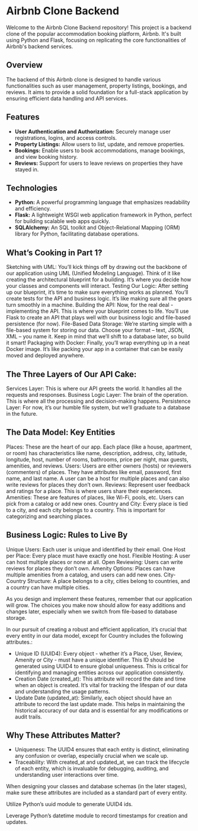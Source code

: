 # Airbnb Clone Backend

Welcome to the Airbnb Clone Backend repository! This project is a backend clone of the popular accommodation booking platform, Airbnb. It's built using Python and Flask, focusing on replicating the core functionalities of Airbnb's backend services.

## Overview

The backend of this Airbnb clone is designed to handle various functionalities such as user management, property listings, bookings, and reviews. It aims to provide a solid foundation for a full-stack application by ensuring efficient data handling and API services.

## Features

- **User Authentication and Authorization:** Securely manage user registrations, logins, and access controls.
- **Property Listings:** Allow users to list, update, and remove properties.
- **Bookings:** Enable users to book accommodations, manage bookings, and view booking history.
- **Reviews:** Support for users to leave reviews on properties they have stayed in.

## Technologies

- **Python:** A powerful programming language that emphasizes readability and efficiency.
- **Flask:** A lightweight WSGI web application framework in Python, perfect for building scalable web apps quickly.
- **SQLAlchemy:** An SQL toolkit and Object-Relational Mapping (ORM) library for Python, facilitating database operations.

## What’s Cooking in Part 1?
Sketching with UML: You’ll kick things off by drawing out the backbone of our application using UML (Unified Modeling Language). Think of it like creating the architectural blueprint for a building. It’s where you decide how your classes and components will interact.
Testing Our Logic: After setting up our blueprint, it’s time to make sure everything works as planned. You’ll create tests for the API and business logic. It’s like making sure all the gears turn smoothly in a machine.
Building the API: Now, for the real deal - implementing the API. This is where your blueprint comes to life. You’ll use Flask to create an API that plays well with our business logic and file-based persistence (for now).
File-Based Data Storage: We’re starting simple with a file-based system for storing our data. Choose your format – text, JSON, XML – you name it. Keep in mind that we’ll shift to a database later, so build it smart!
Packaging with Docker: Finally, you’ll wrap everything up in a neat Docker image. It’s like packing your app in a container that can be easily moved and deployed anywhere.

## The Three Layers of Our API Cake:
Services Layer: This is where our API greets the world. It handles all the requests and responses.
Business Logic Layer: The brain of the operation. This is where all the processing and decision-making happens.
Persistence Layer: For now, it’s our humble file system, but we’ll graduate to a database in the future.

## The Data Model: Key Entities
Places: These are the heart of our app. Each place (like a house, apartment, or room) has characteristics like name, description, address, city, latitude, longitude, host, number of rooms, bathrooms, price per night, max guests, amenities, and reviews.
Users: Users are either owners (hosts) or reviewers (commenters) of places. They have attributes like email, password, first name, and last name. A user can be a host for multiple places and can also write reviews for places they don’t own.
Reviews: Represent user feedback and ratings for a place. This is where users share their experiences.
Amenities: These are features of places, like Wi-Fi, pools, etc. Users can pick from a catalog or add new ones.
Country and City: Every place is tied to a city, and each city belongs to a country. This is important for categorizing and searching places.

## Business Logic: Rules to Live By
Unique Users: Each user is unique and identified by their email.
One Host per Place: Every place must have exactly one host.
Flexible Hosting: A user can host multiple places or none at all.
Open Reviewing: Users can write reviews for places they don’t own.
Amenity Options: Places can have multiple amenities from a catalog, and users can add new ones.
City-Country Structure: A place belongs to a city, cities belong to countries, and a country can have multiple cities.

As you design and implement these features, remember that our application will grow. The choices you make now should allow for easy additions and changes later, especially when we switch from file-based to database storage.

In our pursuit of creating a robust and efficient application, it’s crucial that every entity in our data model, except for Country includes the following attributes.:

- Unique ID (UUID4): Every object - whether it’s a Place, User, Review, Amenity or City - must have a unique identifier. This ID should be generated using UUID4 to ensure global uniqueness. This is critical for identifying and managing entities across our application consistently.
- Creation Date (created_at): This attribute will record the date and time when an object is created. It’s vital for tracking the lifespan of our data and understanding the usage patterns.
- Update Date (updated_at): Similarly, each object should have an attribute to record the last update made. This helps in maintaining the historical accuracy of our data and is essential for any modifications or audit trails.

## Why These Attributes Matter?

- Uniqueness: The UUID4 ensures that each entity is distinct, eliminating any confusion or overlap, especially crucial when we scale up.
- Traceability: With created_at and updated_at, we can track the lifecycle of each entity, which is invaluable for debugging, auditing, and understanding user interactions over time.

When designing your classes and database schemas (in the later stages), make sure these attributes are included as a standard part of every entity.

Utilize Python’s uuid module to generate UUID4 ids.

Leverage Python’s datetime module to record timestamps for creation and updates.


